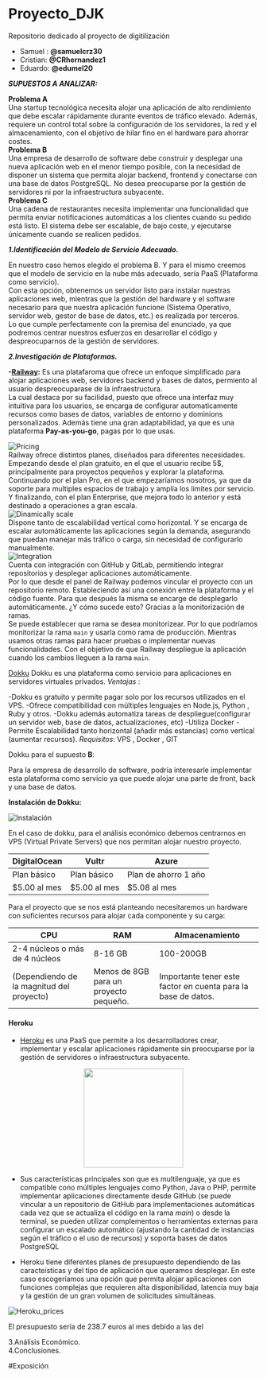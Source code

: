 # Proyecto_DJK
Repositorio dedicado al proyecto de digitilización
- Samuel : **@samuelcrz30**  
- Cristian: **@CRhernandez1** 
- Eduardo: **@edumel20**

**_SUPUESTOS A ANALIZAR:_**  

**Problema A**  
Una startup tecnológica necesita alojar una aplicación de alto rendimiento que debe escalar rápidamente durante eventos de tráfico elevado. Además, requiere un control total sobre la configuración de los servidores, la red y el almacenamiento, con el objetivo de hilar fino en el hardware para ahorrar costes.  
**Problema B**  
Una empresa de desarrollo de software debe construir y desplegar una nueva aplicación web en el menor tiempo posible, con la necesidad de disponer un sistema que permita alojar backend, frontend y conectarse con una base de datos PostgreSQL. No desea preocuparse por la gestión de servidores ni por la infraestructura subyacente.   
**Problema C**  
Una cadena de restaurantes necesita implementar una funcionalidad que permita enviar notificaciones automáticas a los clientes cuando su pedido está listo. El sistema debe ser escalable, de bajo coste, y ejecutarse únicamente cuando se realicen pedidos.  

***1.Identificación del Modelo de Servicio Adecuado.*** 

En nuestro caso hemos elegido el problema B. Y para el mismo creemos que el modelo de servicio en la nube más adecuado, sería PaaS (Plataforma como servicio).  
Con esta opción, obtenemos un servidor listo para instalar nuestras aplicaciones web, mientras que la gestión del hardware y el software necesario para que nuestra aplicación funcione (Sistema Operativo, servidor web, gestor de base de datos, etc.) es realizada por terceros.  
Lo que cumple perfectamente con la premisa del enunciado, ya que podremos centrar nuestros esfuerzos en desarrollar el código y despreocuparnos de la gestión de servidores.  

***2.Investigación de Plataformas.***  

**-[Railway](https://railway.app/):** Es una platafaroma que ofrece un enfoque simplificado para alojar aplicaciones web, servidores backend y bases de datos, permiento al usuario despreocuparase de la infraestructura.  
La cual destaca por su facilidad, puesto que ofrece una interfaz muy intuitiva para los usuarios, se encarga de configurar automaticamente recursos como bases de datos, variables de entorno y dominions personalizados.
Además tiene una gran adaptabilidad, ya que es una plataforma **Pay-as-you-go**, pagas por lo que usas.  

![Pricing](./pricing%20railway.png)  
Railway ofrece distintos planes, diseñados para diferentes necesidades. Empezando desde el plan gratuito, en el que el usuario recibe 5$, principalmente para proyectos pequeños y explorar la plataforma. Continuando por el plan Pro, en el que empezaríamos nosotros, ya que da soporte para multiples espacios de trabajo y amplía los limites por servicio. Y finalizando, con el plan Enterprise, que mejora todo lo anterior y está destinado a operaciones a gran escala.      
![Dinamically scale](./Captura%20desde%202024-12-03%2009-01-10.png)  
Dispone tanto de escalabilidad vertical como horizontal. Y se encarga de escalar automáticamente las aplicaciones según la demanda, asegurando que puedan manejar más tráfico o carga, sin necesidad de configurarlo manualmente.  
![Integration](./github%20railway.png)  
Cuenta con integración con GitHub y GitLab, permitiendo integrar repositorios y desplegar aplicaciones automáticamente.      
Por lo que desde el panel de Railway podemos vincular el proyecto con un repositorio remoto. Estableciendo así una conexión entre la plataforma y el código fuente. Para que después la misma se encarge de desplegarlo automáticamente. ¿Y cómo sucede esto? Gracias a la monitorización de ramas.  
Se puede establecer que rama se desea monitorizear. Por lo que podríamos monitorizar la rama `main` y usarla como rama de producción. Mientras usamos otras ramas para hacer pruebas o implementar nuevas funcionalidades. Con el objetivo de que Railway despliegue la aplicación cuando los cambios lleguen a la rama `main`.  

[Dokku](https://dokku.com/)
Dokku es una plataforma como servicio para  aplicaciones en servidores virtuales privados.
_Ventajas_ :

-Dokku es gratuito y permite pagar solo por los recursos utilizados en el VPS.
-Ofrece compatibilidad con múltiples lenguajes en Node.js, Python , Ruby y otros.
-Dokku además automatiza tareas de despliegue(configurar un servidor web, base de datos, actualizaciones, etc)
-Utiliza Docker
-Permite Escalabilidad tanto horizontal (añadir más estancias) como vertical (aumentar recursos).
_Requisitos_:
VPS , Docker , GIT


Dokku para el supuesto **B**:

Para la empresa de desarrollo de software, podría interesarle implementar esta plataforma como servicio ya que puede alojar una parte de front, back y una base de datos.

**Instalación de Dokku:**

![Instalación](/Captura%20de%20pantalla%202024-12-04%20110416%20Dokku.png)

En el caso de dokku, para el análisis económico debemos centrarnos en VPS (Virtual Private Servers) que nos permitan alojar nuestro proyecto.

| DigitalOcean | Vultr | Azure |
|-------------|-------------|-------------|
| Plan básico      | Plan básico      | Plan de ahorro 1 año      |
| $5.00 al mes     | $5.00 al mes      | $5.08 al mes      |

Para el proyecto que se nos está planteando necesitaremos un hardware con suficientes recursos para alojar cada componente y su carga:

| CPU | RAM | Almacenamiento |
|-------------|-------------|-------------|
| 2-4 núcleos o más de 4 núcleos     | 8-16 GB     | 100-200GB      |
| (Dependiendo de la magnitud del proyecto)     | Menos de 8GB para un proyecto pequeño.      | Importante tener este factor en cuenta para la base de datos.      |

#### Heroku
- [Heroku](https://www.heroku.com/) es una PaaS que permite a los desarrolladores crear, implementar y escalar aplicaciones rápidamente sin preocuparse por la gestión de servidores o infraestructura subyacente.


<div align="center">
<img src="https://upload.wikimedia.org/wikipedia/commons/thumb/e/ec/Heroku_logo.svg/480px-Heroku_logo.svg.png" width="200px"/>
</div>


- Sus características principales son que es multilenguaje, ya que es compatible cono múltiples lenguajes como Python, Java o PHP, permite implementar aplicaciones directamente desde GitHub (se puede vincular a un repositorio de GitHub para implementaciones automáticas cada vez que se actualiza el código en la rama *main*) o desde la terminal, se pueden utilizar complementos o herramientas externas para configurar un escalado automático (ajustando la cantidad de instancias según el tráfico o el uso de recursos) y soporta bases de datos PostgreSQL

- Heroku tiene diferentes planes de presupuesto dependiendo de las caracteísticas y del tipo de aplicación que queramos desplegar. En este caso escogeríamos una opción que permita alojar aplicaciones con funciones complejas que requieren alta disponibilidad, latencia muy baja y la gestión de un gran volumen de solicitudes simultáneas.

![Heroku_prices]("C:\Users\ciclo\OneDrive\Escritorio\proyecto_digitalización\img\heroku_prices.png")

El presupuesto sería de 238.7 euros al mes debido a las del 


3.Análisis Económico.  
4.Conclusiones.  

#Exposición





